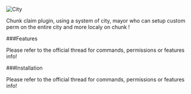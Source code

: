 ![City](https://dl.dropboxusercontent.com/u/74904588/cityphostoshop.png)

Chunk claim plugin, using a system of city, mayor who can setup custom perm on the entire city and more localy on chunk !

###Features

Please refer to the official thread for commands, permissions or features info!

###Installation

Please refer to the official thread for commands, permissions or features info!
